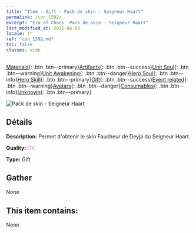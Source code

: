 ```yaml
---
title: "Item - Gift - Pack de skin - Seigneur Haart"
permalink: /con_1592/
excerpt: "Era of Chaos  Pack de skin - Seigneur Haart"
last_modified_at: 2021-06-03
locale: fr
ref: "con_1592.md"
toc: false
classes: wide
---
```

 [Materials](/ItemsFR/){: .btn .btn--primary}[Artifacts](/ItemsFR/Artifacts/){: .btn .btn--success}[Unit Soul](/ItemsFR/UnitSoul/){: .btn .btn--warning}[Unit Awakening](/ItemsFR/UnitAwakening/){: .btn .btn--danger}[Hero Soul](/ItemsFR/HeroSoul/){: .btn .btn--info}[Hero Skill](/ItemsFR/HeroSkill/){: .btn .btn--primary}[Gift](/ItemsFR/Gift/){: .btn .btn--success}[Event related](/ItemsFR/Events/){: .btn .btn--warning}[Avatars](/ItemsFR/Avatars/){: .btn .btn--danger}[Consumables](/ItemsFR/Consumables/){: .btn .btn--info}[Unknown](/ItemsFR/Unknown/){: .btn .btn--primary}

 ![Pack de skin - Seigneur Haart](/images/t/i_907204.png)

## Détails
 **Description:** Permet d'obtenir le skin Faucheur de Deyja du Seigneur Haart.

 **Quality:** <span style="color: #DA70D6">OK</span>

 **Type:** Gift

## Gather

  None

## This item contains:

  None

